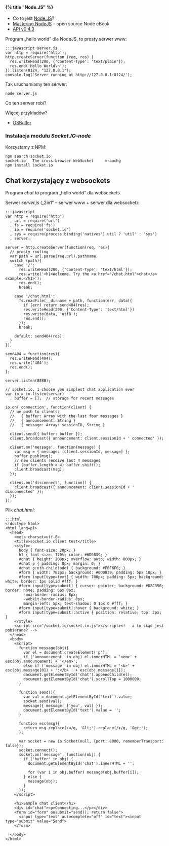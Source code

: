 #### {% title "Node.JS" %}

* Co to jest [Node.JS](http://nodejs.org/)?
* [Mastering NodeJS](http://visionmedia.github.com/masteringnode/) – open source Node eBook
* [API v0.4.3](http://nodejs.org/docs/v0.4.3/api/)

Program „hello world” dla NodeJS, to prosty serwer www:

    :::javascript server.js
    var http = require('http');
    http.createServer(function (req, res) {
      res.writeHead(200, {'Content-Type': 'text/plain'});
      res.end('Hello World\n');
    }).listen(8124, "127.0.0.1");
    console.log('Server running at http://127.0.0.1:8124/');

Tak uruchamiamy ten serwer:

    node server.js

Co ten serwer robi?

Więcej przykładów?

* [OSButler](http://blog.osbutler.com/categories/node-by-example/)


### Instalacja modułu *Socket.IO-node*

Korzystamy z NPM:

    npm search socket.io
    socket.io   The cross-browser WebSocket     =rauchg
    npm install socket.io


## Chat korzystający z websockets

Program *chat* to program „hello world” dla websockets.

Serwer *server.js* („2in1” – serwer www + serwer dla websocket):

    :::javascript
    var http = require('http')
      , url = require('url')
      , fs = require('fs')
      , io = require('socket.io')
      , sys = require(process.binding('natives').util ? 'util' : 'sys')
      , server;

    server = http.createServer(function(req, res){
      // prosty routing
      var path = url.parse(req.url).pathname;
      switch (path){
        case '/':
          res.writeHead(200, {'Content-Type': 'text/html'});
          res.write('<h1>Welcome. Try the <a href="/chat.html">chat</a> example.</h1>');
          res.end();
          break;

        case '/chat.html':
          fs.readFile(__dirname + path, function(err, data){
            if (err) return send404(res);
            res.writeHead(200, {'Content-Type': 'text/html'})
            res.write(data, 'utf8');
            res.end();
          });
          break;

        default: send404(res);
      }
    }),

    send404 = function(res){
      res.writeHead(404);
      res.write('404');
      res.end();
    };

    server.listen(8080);

    // socket.io, I choose you simplest chat application ever
    var io = io.listen(server)
      , buffer = [];  // storage for recent messages

    io.on('connection', function(client) {
      // we push to clients:
      //   { buffer: Array with the last four messages }
      //   { announcement: String }
      //   { message: Array: sessionID, String }

      client.send({ buffer: buffer });
      client.broadcast({ announcement: client.sessionId + ' connected' });

      client.on('message', function(message) {
        var msg = { message: [client.sessionId, message] };
        buffer.push(msg);
        // new clients receive last 4 messages
        if (buffer.length > 4) buffer.shift();
        client.broadcast(msg);
      });

      client.on('disconnect', function() {
        client.broadcast({ announcement: client.sessionId + ' disconnected' });
      });
    });

Plik *chat.html*:

    :::html
    <!doctype html>
    <html lang=pl>
      <head>
        <meta charset=utf-8>
        <title>socket.io client test</title>
        <style>
          body { font-size: 20px; }
          h1 { font-size: 120%; color: #6D0839; }
          #chat { height: 200px; overflow: auto; width: 800px; }
          #chat p { padding: 8px; margin: 0; }
          #chat p:nth-child(odd) { background: #F6F6F6; }
          #form { width: 782px; background: #6D0839; padding: 5px 10px; }
          #form input[type=text] { width: 700px; padding: 5px; background: white; border: 1px solid #fff; }
          #form input[type=submit] { cursor: pointer; background: #D8C358; border: none; padding: 6px 8px;
            -moz-border-radius: 8px;
            -webkit-border-radius: 8px;
            margin-left: 5px; text-shadow: 0 1px 0 #fff; }
          #form input[type=submit]:hover { background: white; }
          #form input[type=submit]:active { position: relative; top: 2px; }
        </style>
        <script src="/socket.io/socket.io.js"></script><!-- a to skąd jest pobierane? -->
      </head>
      <body>
        <script>
          function message(obj){
            var el = document.createElement('p');
            if ('announcement' in obj) el.innerHTML = '<em>' + esc(obj.announcement) + '</em>';
            else if ('message' in obj) el.innerHTML = '<b>' + esc(obj.message[0]) + ':</b> ' + esc(obj.message[1]);
            document.getElementById('chat').appendChild(el);
            document.getElementById('chat').scrollTop = 1000000;
          }

          function send(){
            var val = document.getElementById('text').value;
            socket.send(val);
            message({ message: ['you', val] });
            document.getElementById('text').value = '';
          }

          function esc(msg){
            return msg.replace(/</g, '&lt;').replace(/>/g, '&gt;');
          };

          var socket = new io.Socket(null, {port: 8080, rememberTransport: false});
          socket.connect();
          socket.on('message', function(obj) {
            if ('buffer' in obj) {
              document.getElementById('chat').innerHTML = '';

              for (var i in obj.buffer) message(obj.buffer[i]);
            } else {
              message(obj);
            }
          });
        </script>

        <h1>Sample chat client</h1>
        <div id="chat"><p>Connecting...</p></div>
        <form id="form" onsubmit="send(); return false">
          <input type="text" autocomplete="off" id="text"><input type="submit" value="Send">
        </form>

      </body>
    </html>

